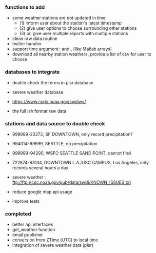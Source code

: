 ### functions to add

- some weather stations are not updated in time
    - (1) inform user about the station's latest timestamp
    - (2) give user options to choose surrounding other stations
    - (3) or, give user multiple reports with multiple stations
- clean raw data routine
- twitter handler
- support time argument : and , (like Matlab arrays)
- download all nearby station weathers, provide a list of csv for user to choose

### databases to integrate

- double check the terms in plsr database
- severe weather database

- https://www.ncdc.noaa.gov/swdiws/

- the full ish format raw data


### stations and data source to double check

- 999999-23272, SF DOWNTOWN, only record precipitation?

- 994014-99999, SEATTLE, no precipitation

- 999999-94290, WSFO SEATTLE SAND POINT, cannot find

- 722874-93134, DOWNTOWN L.A./USC CAMPUS, Los Angeles, only records several hours a day

- severe weather : ftp://ftp.ncdc.noaa.gov/pub/data/swdi/KNOWN_ISSUES.txt

- reduce google map api usage

- improve tests

### completed
- better api interfaces
- get_weather function
- email publisher
- conversion from ZTime (UTC) to local time
- integration of severe weather data (plsr)
